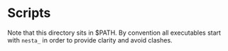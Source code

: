 # Scripts

Note that this directory sits in $PATH. By convention all executables start with `nesta_` in order to provide clarity and avoid clashes.